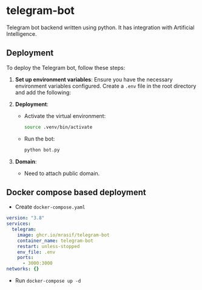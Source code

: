 # telegram-bot

Telegram bot backend written using python. It has integration with Artificial Intelligence.

## Deployment

To deploy the Telegram bot, follow these steps:

1. **Set up environment variables**:
   Ensure you have the necessary environment variables configured. Create a `.env` file in the root directory and add the following:

2. **Deployment**:
   - Activate the virtual environment:
     ```sh
     source .venv/bin/activate
     ```
   - Run the bot:
     ```sh
     python bot.py
     ```

3. **Domain**:
   - Need to attach public domain.


## Docker compose based deployment

- Create `docker-compose.yaml`

```yaml
version: "3.8"
services:
  telegram:
    image: ghcr.io/mrasif/telegram-bot
    container_name: telegram-bot
    restart: unless-stopped
    env_file: .env
    ports:
      - 3000:3000
networks: {}
```

- Run `docker-compose up -d`
